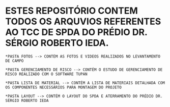 # ESTES REPOSITÓRIO CONTEM TODOS OS ARQUVIOS REFERENTES AO TCC DE SPDA DO PRÉDIO DR. SÉRGIO ROBERTO IEDA.

	*PASTA FOTOS --> CONTÉM AS FOTOS E VIDEOS REALIZADOS NO LEVANTAMENTO DE CAMPO

	*PASTA GERENCIAMENTO DE RISCO --> CONTÉM O ESTUDO DE GERENCIAMENTO DE RISCO REALIZADO COM O SOFTWARE TUPAN

	*PASTA LISTA DE MATERIAL --> CONTÉM A LISTA DE MATERIAIS DETALHADA COM OS COMPONENTES NECESSÁRIOS PARA MONTAGEM DO PROJETO

	*PASTA LAYOUT --> CONTÉM O LAYOUT DO SPDA E ATERRAMENTO DO PRÉDIO DR. SÉRGIO ROBERTO IEDA


